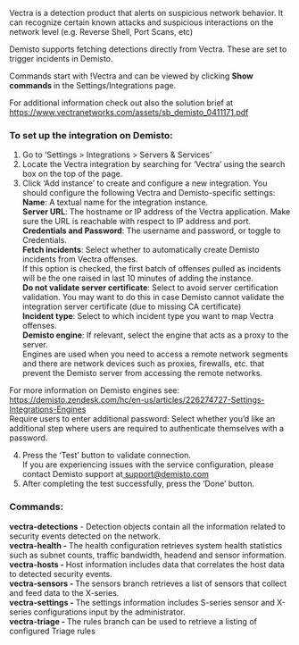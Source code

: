 <p>Vectra is a detection product that alerts on suspicious network behavior. It can recognize certain known attacks and suspicious interactions on the network level (e.g. Reverse Shell, Port Scans, etc)</p>
<p>Demisto supports fetching detections directly from Vectra. These are set to trigger incidents in Demisto.</p>
<p>Commands start with !Vectra and can be viewed by clicking <strong>Show commands </strong>in the Settings/Integrations page.</p>
<p>For additional information check out also the solution brief at <a href="https://www.vectranetworks.com/assets/sb_demisto_0411171.pdf">https://www.vectranetworks.com/assets/sb_demisto_0411171.pdf</a></p>
<h3>To set up the integration on Demisto:</h3>
<ol>
<li>Go to ‘Settings &gt; Integrations &gt; Servers &amp; Services’</li>
<li>Locate the Vectra integration by searching for ‘Vectra’ using the search box on the top of the page.</li>
<li>Click ‘Add instance’ to create and configure a new integration. You should configure the following Vectra and Demisto-specific settings:<br> <strong>Name</strong>: A textual name for the integration instance.<br> <strong>Server URL</strong>: The hostname or IP address of the Vectra application. Make sure the URL is reachable with respect to IP address and port.<br> <strong>Credentials and Password</strong>: The username and password, or toggle to Credentials.<br> <strong>Fetch incidents</strong>: Select whether to automatically create Demisto incidents from Vectra offenses. <br> If this option is checked, the first batch of offenses pulled as incidents will be the one raised in last 10 minutes of adding the instance.<br><strong>Do not validate server certificate</strong>: Select to avoid server certification validation. You may want to do this in case Demisto cannot validate the integration server certificate (due to missing CA certificate)<br> <strong>Incident type</strong>: Select to which incident type you want to map Vectra offenses.   <br> <strong>Demisto engine</strong>: If relevant, select the engine that acts as a proxy to the server.<br> Engines are used when you need to access a remote network segments and there are network devices such as proxies, firewalls, etc. that prevent the Demisto server from accessing the remote networks.</li>
</ol>
<p class="wysiwyg-indent4">For more information on Demisto engines see:<br> <a href="https://support.demisto.com/hc/en-us/articles/226274727-Settings-Integrations-Engines">https://demisto.zendesk.com/hc/en-us/articles/226274727-Settings-Integrations-Engines</a><br> Require users to enter additional password: Select whether you’d like an additional step where users are required to authenticate themselves with a password.</p>
<ol start="4">
<li>Press the ‘Test’ button to validate connection.<br> If you are experiencing issues with the service configuration, please contact Demisto support at<a href="mailto:support@demisto.com"> support@demisto.com</a>
</li>
<li>After completing the test successfully, press the ‘Done’ button.</li>
</ol>
<h3>Commands:</h3>
<div class="row top-padded">
<div class="five wide break-word column integration-command-name">
<strong>vectra-detections</strong> - Detection objects contain all the information related to security events detected on the network.</div>
</div>
<div class="row top-padded">
<div class="five wide break-word column integration-command-name">
<strong>vectra-health - </strong>The health configuration retrieves system health statistics such as subnet counts, traffic bandwidth, headend and sensor information.</div>
</div>
<div class="row top-padded">
<div class="five wide break-word column integration-command-name">
<strong>vectra-hosts - </strong>Host information includes data that correlates the host data to detected security events.</div>
</div>
<div class="row top-padded">
<div class="five wide break-word column integration-command-name">
<strong>vectra-sensors - </strong>The sensors branch retrieves a list of sensors that collect and feed data to the X-series.</div>
</div>
<div class="row top-padded">
<div class="five wide break-word column integration-command-name">
<strong>vectra-settings - </strong>The settings information includes S-series sensor and X-series configurations input by the administrator.</div>
</div>
<div class="row top-padded">
<div class="five wide break-word column integration-command-name">
<strong>vectra-triage - </strong>The rules branch can be used to retrieve a listing of configured Triage rules</div>
</div>
